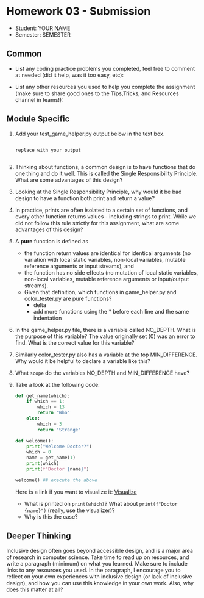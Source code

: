 # Homework 03 - Submission


* Student: YOUR NAME
* Semester: SEMESTER

## Common

* List any coding practice problems you completed, feel free to comment at needed (did it help, was it too easy, etc):

* List any other resources you used to help you complete the assignment (make sure to share good ones to the Tips,Tricks, and Resources channel in teams!):
  

## Module Specific

1. Add your test_game_helper.py output below in the text box.
    ```text

    replace with your output


    ```
2. Thinking about functions, a common design is to have functions that do one thing and do it well.  This is called the Single Responsibility Principle.  What are some advantages of this design?  
3. Looking at the Single Responsibility Principle, why would it be bad design to have a function both print and return a value?
4. In practice, prints are often isolated to a certain set of functions, and every other function returns values - including strings to print. While we did not follow this rule strictly for this assignment, what are some advantages of this design?
5. A **pure** function is defined as
   * the function return values are identical for identical arguments (no variation with local static variables, non-local variables, mutable reference arguments or input streams), and
   * the function has no side effects (no mutation of local static variables, non-local variables, mutable reference arguments or input/output streams).
   * Given that definition, which functions in game_helper.py and color_tester.py are pure functions?
     * delta
     * add more functions using the * before each line and the same indentation
6. In the game_helper.py file, there is a variable called NO_DEPTH. What is the purpose of this variable? The value originally set (0) was an error to find. What is the correct value for this variable? 
7. Similarly color_tester.py also has a variable at the top MIN_DIFFERENCE. Why would it be helpful to declare a variable like this?
8. What `scope` do the variables NO_DEPTH and MIN_DIFFERENCE have?
9. Take a look at the following code:
    ```python
    def get_name(which):
        if which == 1:
            which = 13
            return "Who"
        else:
            which = 3
            return "Strange"

    def welcome():
        print("Welcome Doctor?")
        which = 0
        name = get_name(1)
        print(which)
        print(f"Doctor {name}")
    
    welcome() ## execute the above
    ```
    Here is a link if you want to visualize it: [Visualize](https://pythontutor.com/visualize.html#code=%0Adef%20get_name%28which%29%3A%0A%20%20%20%20if%20which%20%3D%3D%201%3A%0A%20%20%20%20%20%20%20%20which%20%3D%2010%0A%20%20%20%20%20%20%20%20return%20%22Who%22%0A%20%20%20%20else%3A%0A%20%20%20%20%20%20%20%20which%20%3D%203%0A%20%20%20%20%20%20%20%20return%20%22Strange%22%0A%0Adef%20welcome%28%29%3A%0A%20%20%20%20print%28%22Welcome%20Doctor%3F%22%29%0A%20%20%20%20which%20%3D%200%0A%20%20%20%20name%20%3D%20get_name%281%29%0A%20%20%20%20print%28which%29%0A%20%20%20%20print%28f%22Doctor%20%7Bname%7D%22%29%0A%20%20%20%20%0Awelcome%28%29%20%23%23%20execute%20the%20above&cumulative=false&heapPrimitives=nevernest&mode=edit&origin=opt-frontend.js&py=3&rawInputLstJSON=%5B%5D&textReferences=false)

    * What is printed on `print(which)`? What about `print(f"Doctor {name}")` (really, use the visualizer)? 
    * Why is this the case?

## Deeper Thinking

Inclusive design often goes beyond accessible design, and is a major area of research in computer science. Take time to read up on resources, and write a paragraph (minimum) on what you learned. Make sure to include links to any resources you used. In the paragraph, I encourage you to reflect on your own experiences with inclusive design (or lack of inclusive design), and how you can use this knowledge in your own work. Also, why does this matter at all? 

